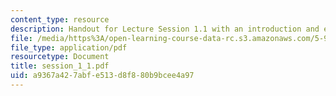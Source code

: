 ```yaml
---
content_type: resource
description: Handout for Lecture Session 1.1 with an introduction and energy basics.
file: /media/https%3A/open-learning-course-data-rc.s3.amazonaws.com/5-92-energy-environment-and-society-spring-2007/a9367a427abfe513d8f880b9bcee4a97_session_1_1.pdf
file_type: application/pdf
resourcetype: Document
title: session_1_1.pdf
uid: a9367a42-7abf-e513-d8f8-80b9bcee4a97
---
```

